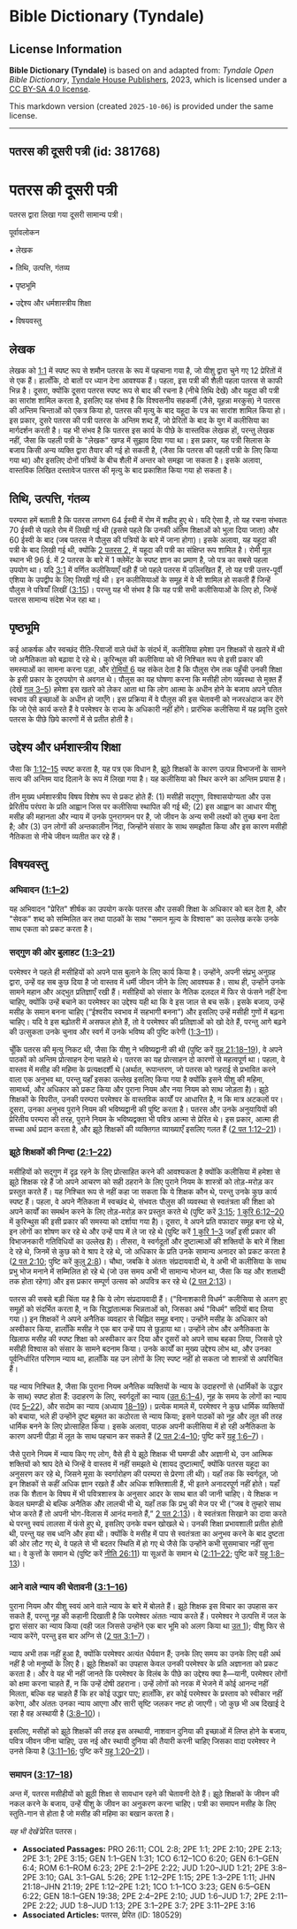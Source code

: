 # Bible Dictionary (Tyndale)

## License Information

**Bible Dictionary (Tyndale)** is based on and adapted from: _Tyndale Open Bible Dictionary_, [Tyndale House Publishers](https://tyndaleopenresources.com/), 2023, which is licensed under a [CC BY-SA 4.0 license](https://creativecommons.org/licenses/by-sa/4.0/legalcode.en).

This markdown version (created `2025-10-06`) is provided under the same license.



--------------------------------

## पतरस की दूसरी पत्री (id: 381768)

पतरस की दूसरी पत्री
===================

पतरस द्वारा लिखा गया दूसरी सामान्य पत्री।

पूर्वावलोकन

• लेखक

• तिथि, उत्पत्ति, गंतव्य

• पृष्ठभूमि

• उद्देश्य और धर्मशास्त्रीय शिक्षा

• विषयवस्तु

लेखक
----

लेखक को [1:1](https://ref.ly/2Pet1:1) में स्पष्ट रूप से शमौन पतरस के रूप में पहचाना गया है, जो यीशु द्वारा चुने गए 12 प्रेरितों में से एक हैं। हालाँकि, दो बातों पर ध्यान देना आवश्यक हैं। पहला, इस पत्री की शैली पहला पतरस से काफी भिन्न है। दूसरा, क्योंकि दूसरा पतरस स्पष्ट रूप से बाद की रचना है (नीचे तिथि देखें) और यहूदा की पत्री का सारांश शामिल करता है, इसलिए यह संभव है कि विश्वसनीय सहकर्मी (जैसे, यूहन्ना मरकुस) ने पतरस की अन्तिम चिन्ताओं को एकत्र किया हो, पतरस की मृत्यु के बाद यहूदा के पत्र का सारांश शामिल किया हो। इस प्रकार, दुसरे पतरस की पत्री पतरस के अन्तिम शब्द हैं, जो प्रेरितों के बाद के युग में कलीसिया का मार्गदर्शन करती है। यह भी संभव है कि पतरस इस कार्य के पीछे के वास्तविक लेखक हों, परन्तु लेखक नहीं, जैसा कि पहली पत्री के "लेखक" खण्ड में सुझाव दिया गया था। इस प्रकार, यह पत्री सिलास के बजाय किसी अन्य व्यक्ति द्वारा तैयार की गई हो सकती है, (जैसा कि पतरस की पहली पत्री के लिए किया गया था) और इसलिए दोनों पत्रियों के बीच शैली में अन्तर को समझा जा सकता है। इसके अलावा, वास्तविक लिखित दस्तावेज पतरस की मृत्यु के बाद प्रकाशित किया गया हो सकता है।

तिथि, उत्पत्ति, गंतव्य
----------------------

परम्परा हमें बताती है कि पतरस लगभग 64 ईस्वी में रोम में शहीद हुए थे। यदि ऐसा है, तो यह रचना संभवतः 70 ईस्वी से पहले रोम में लिखी गई थी (इससे पहले कि उनकी अंतिम शिक्षाओं को भुला दिया जाता) और 60 ईस्वी के बाद (जब पतरस ने पौलुस की पत्रियों के बारे में जाना होगा)। इसके अलावा, यह यहूदा की पत्री के बाद लिखी गई थी, क्योंकि [2 पतरस 2,](https://ref.ly/2Pet2:1-2Pet2:22) में यहूदा की पत्री का संक्षिप्त रूप शामिल है। रोमी मूल स्थान भी 96 ई. में 2 पतरस के बारे में 1 क्लेमेंट के स्पष्ट ज्ञान का प्रमाण है, जो पत्र का सबसे पहला उपयोग था। यदि [3:1](https://ref.ly/2Pet3:1) में वर्णित कलीसियाएँ वही हैं जो पहले पतरस में उल्लिखित हैं, तो यह पत्री उत्तर\-पूर्वी एशिया के उपद्वीप के लिए लिखी गई थी। इन कलीसियाओं के समूह में वे भी शामिल हो सकती हैं जिन्हें पौलुस ने पत्रियाँ लिखीं ([3:15](https://ref.ly/2Pet3:15))। परन्तु यह भी संभव है कि यह पत्री सभी कलीसियाओं के लिए हो, जिन्हें पतरस सामान्य संदेश भेज रहा था।

पृष्ठभूमि
---------

कई आकर्षक और स्वच्छंद रीति\-रिवाजों वाले पंथों के संदर्भ में, कलीसिया हमेशा उन शिक्षकों से खतरे में थी जो अनैतिकता को बढ़ावा दे रहे थे। कुरिन्थुस की कलीसिया को भी निश्चित रूप से इसी प्रकार की समस्याओं का सामना करना पड़ा, और [रोमियों 6](https://ref.ly/Rom6:1-Rom6:23) यह संकेत देता है कि पौलुस रोम तक पहुँची उनकी शिक्षा के इसी प्रकार के दुरुपयोग से अवगत थे। पौलुस का यह घोषणा करना कि मसीही लोग व्यवस्था से मुक्त हैं (देखें [गल 3–5](https://ref.ly/Gal3:1-Gal5:26)) हमेशा इस खतरे को लेकर आता था कि लोग आत्मा के अधीन होने के बजाय अपने पतित स्वभाव की इच्छाओं के अधीन हो जाएँगे। इस प्रक्रिया में वे पौलुस की इस चेतावनी को नजरअंदाज कर देंगे कि जो ऐसे कार्य करते हैं वे परमेश्वर के राज्य के अधिकारी नहीं होंगे। प्रारंभिक कलीसिया में यह प्रवृत्ति दुसरे पतरस के पीछे छिपे कारणों में से प्रतीत होती है।

उद्देश्य और धर्मशास्त्रीय शिक्षा
--------------------------------

जैसा कि [1:12–15](https://ref.ly/2Pet1:12-2Pet1:15) स्पष्ट करता है, यह पत्र एक विधान है, झूठे शिक्षकों के कारण उत्पन्न विभाजनों के सामने सत्य की अन्तिम याद दिलाने के रूप में लिखा गया है। यह कलीसिया को स्थिर करने का अन्तिम प्रयास है।

तीन मुख्य धर्मशास्त्रीय विषय विशेष रूप से प्रकट होते हैं: (1\) मसीही सद्गुण, विश्वासयोग्यता और उस प्रेरितीय परंपरा के प्रति आह्वान जिस पर कलीसिया स्थापित की गई थी; (2\) इस आह्वान का आधार यीशु मसीह की महानता और न्याय में उनके पुनरागमन पर है, जो जीवन के अन्य सभी लक्ष्यों को तुच्छ बना देता है; और (3\) उन लोगों की अन्तकालीन निंदा, जिन्होंने संसार के साथ समझौता किया और इस कारण मसीही नैतिकता से नीचे जीवन व्यतीत कर रहे हैं। 

विषयवस्तु
---------

### अभिवादन ([1:1–2](https://ref.ly/2Pet1:1-2Pet1:2))

यह अभिवादन "प्रेरित" शीर्षक का उपयोग करके पतरस और उसकी शिक्षा के अधिकार को बल देता है, और "सेवक" शब्द को सम्मिलित कर तथा पाठकों के साथ "समान मूल्य के विश्वास" का उल्लेख करके उनके साथ एकता को प्रकट करता है।

### सद्गुण की ओर बुलाहट ([1:3–21](https://ref.ly/2Pet1:3-2Pet1:21))

परमेश्वर ने पहले ही मसीहियों को अपने पास बुलाने के लिए कार्य किया है। उन्होंने, अपनी संप्रभु अनुग्रह द्वारा, उन्हें वह सब कुछ दिया है जो वास्तव में धर्मी जीवन जीने के लिए आवश्यक है। साथ ही, उन्होंने उनके सामने महान और अद्भुत प्रतिज्ञाएँ रखी हैं। मसीहियों को संसार के नैतिक दलदल में फिर से फंसने नहीं देना चाहिए, क्योंकि उन्हें बचाने का परमेश्वर का उद्देश्य यही था कि वे इस जाल से बच सकें। इसके बजाय, उन्हें मसीह के समान बनना चाहिए (“ईश्वरीय स्वभाव में सहभागी बनना”) और इसलिए उन्हें मसीही गुणों में बढ़ना चाहिए। यदि वे इस बढ़ोतरी में असफल होते हैं, तो वे परमेश्वर की प्रतिज्ञाओं को खो देते हैं, परन्तु आगे बढ़ने की उत्सुकता उनके चुनाव और स्वर्ग में उनके भविष्य की पुष्टि करेगी ([1:3–11](https://ref.ly/2Pet1:3-2Pet1:11))।

चूँकि पतरस की मृत्यु निकट थी, जैसा कि यीशु ने भविष्यद्वानी की थी (पुष्टि करें [यूह 21:18–19](https://ref.ly/John21:18-John21:19)), वे अपने पाठकों को अन्तिम प्रोत्साहन देना चाहते थे। पतरस का यह प्रोत्साहन दो कारणों से महत्वपूर्ण था। पहला, वे वास्तव में मसीह की महिमा के प्रत्यक्षदर्शी थे (अर्थात, रूपान्तरण, जो पतरस को गहराई से प्रभावित करने वाला एक अनुभव था, परन्तु यहाँ इसका उल्लेख इसलिए किया गया है क्योंकि इसने यीशु की महिमा, सामार्थ्य, और अधिकार को प्रकट किया और पुराना नियम और नया नियम को साथ जोड़ता है)। झूठे शिक्षकों के विपरीत, उनकी परम्परा परमेश्वर के वास्तविक कार्यों पर आधारित है, न कि मात्र अटकलों पर। दूसरा, उनका अनुभव पुराने नियम की भविष्यद्वानी की पुष्टि करता है। पतरस और उनके अनुयायियों की प्रेरितीय परम्परा की तरह, पुराने नियम के भविष्यद्वक्ता भी पवित्र आत्मा से प्रेरित थे। इस प्रकार, आत्मा ही सच्चा अर्थ प्रदान करता है, और झूठे शिक्षकों की व्यक्तिगत व्याख्याएँ इसलिए गलत हैं ([2 पत 1:12–21](https://ref.ly/2Pet1:12-2Pet1:21))।

### झूठे शिक्षकों की निन्दा ([2:1–22](https://ref.ly/2Pet2:1-2Pet2:22))

मसीहियों को सद्गुण में दृढ़ रहने के लिए प्रोत्साहित करने की आवश्यकता है क्योंकि कलीसिया में हमेशा से झूठे शिक्षक रहे हैं जो अपने आचरण को सही ठहराने के लिए पुराने नियम के शास्त्रों को तोड़\-मरोड़ कर प्रस्तुत करते हैं। यह निश्चित रूप से नहीं कहा जा सकता कि ये शिक्षक कौन थे, परन्तु उनके कुछ कार्य स्पष्ट हैं। पहला, वे अपने नैतिकता में स्वच्छंद थे, संभवतः पौलुस की व्यवस्था से स्वतंत्रता की शिक्षा को अपने कार्यों का समर्थन करने के लिए तोड़\-मरोड़ कर प्रस्तुत करते थे (पुष्टि करें [3:15](https://ref.ly/2Pet3:15); [1 कुरि 6:12–20](https://ref.ly/1Cor6:12-1Cor6:20) में कुरिन्थुस की इसी प्रकार की समस्या को दर्शाया गया है)। दूसरा, वे अपने प्रति वफादार समूह बना रहे थे, इन लोगों का शोषण कर रहे थे और उन्हें पाप में ले जा रहे थे (पुष्टि करें [1 कुरि 1–3](https://ref.ly/1Cor1:1-1Cor3:23) जहाँ इसी प्रकार की विभाजनकारी गतिविधियों का उल्लेख है)। तीसरा, वे स्वर्गदूतों और दुष्टात्माओं की शक्तियों के बारे में शिक्षा दे रहे थे, जिनमें से कुछ को वे श्राप दे रहे थे, जो अधिकार के प्रति उनके सामान्य अनादर को प्रकट करता है ([2 पत 2:10](https://ref.ly/2Pet2:10); पुष्टि करें [कुलु 2:8](https://ref.ly/Col2:8))। चौथा, जबकि वे अंततः संप्रदायवादी थे, वे अभी भी कलीसिया के साथ प्रभु भोज मनाने में सम्मिलित हो रहे थे (जो उस समय अभी भी सामान्य भोजन था, जैसा कि यह और शताब्दी तक होता रहेगा) और इस प्रकार सम्पूर्ण उत्सव को अपवित्र कर रहे थे ([2 पत 2:13](https://ref.ly/2Pet2:13))।

पतरस की सबसे बड़ी चिंता यह है कि ये लोग संप्रदायवादी हैं। ("विनाशकारी विधर्म" कलीसिया से अलग हुए समूहों को संदर्भित करता है, न कि सिद्धांतात्मक भिन्नताओं को, जिसका अर्थ "विधर्म" सदियों बाद लिया गया।) इन शिक्षकों ने अपने अनैतिक व्यवहार से चिह्नित समूह बनाए। उन्होंने मसीह के अधिकार को अस्वीकार किया, हालाँकि मसीह ने एक बार उन्हें पाप से छुड़ाया था। उन्होंने लोभ और अनैतिकता के खिलाफ मसीह की स्पष्ट शिक्षा को अस्वीकार कर दिया और दूसरों को अपने साथ बहका लिया, जिससे पूरे मसीही विश्वास को संसार के सामने बदनाम किया। उनके कार्यों का मुख्य उद्देश्य लोभ था, और उनका पूर्वनिर्धारित परिणाम न्याय था, हालाँकि यह उन लोगों के लिए स्पष्ट नहीं हो सकता जो शास्त्रों से अपरिचित हैं।

यह न्याय निश्चित है, जैसा कि पुराना नियम अनैतिक व्यक्तियों के न्याय के उदाहरणों से (धार्मिकों के उद्धार के साथ) स्पष्ट होता हैं: उदाहरण के लिए, स्वर्गदूतों का न्याय ([उत 6:1–4](https://ref.ly/Gen6:1-Gen6:4)), नूह के समय के लोगों का न्याय (पद [5–22](https://ref.ly/Gen6:5-Gen6:22)), और सदोम का न्याय (अध्याय [18–19](https://ref.ly/Gen18:1-Gen19:38))। प्रत्येक मामले में, परमेश्वर ने कुछ धार्मिक व्यक्तियों को बचाया, भले ही उन्होंने दुष्ट बहुमत का कठोरता से न्याय किया; इसने पाठकों को नूह और लूत की तरह धार्मिक बनने के लिए प्रोत्साहित किया। इसके अलावा, पाठक अपनी कलीसिया में हो रही अनैतिकता के कारण अपनी पीड़ा में लूत के साथ पहचान कर सकते हैं ([2 पत 2:4–10](https://ref.ly/2Pet2:4-2Pet2:10); पुष्टि करें [यहू 1:6–7](https://ref.ly/Jude1:6-Jude1:7))।

जैसे पुराने नियम में न्याय किए गए लोग, वैसे ही ये झूठे शिक्षक भी घमण्डी और अज्ञानी थे, उन आत्मिक शक्तियों को श्राप देते थे जिन्हें वे वास्तव में नहीं समझते थे (शायद दुष्टात्माएँ, क्योंकि पतरस यहूदा का अनुसरण कर रहे थे, जिसने मूसा के स्वर्गारोहण की परम्परा से प्रेरणा ली थी)। यहाँ तक कि स्वर्गदूत, जो इन शिक्षकों से कहीं अधिक ज्ञान रखते हैं और अधिक शक्तिशाली हैं, भी इतने अनादरपूर्ण नहीं होते। यहाँ तक कि शैतान के विषय में भी पवित्रशास्त्र के अनुसार आदर के साथ बात की जानी चाहिए। ये शिक्षक न केवल घमण्डी थे बल्कि अनैतिक और लालची भी थे, यहाँ तक कि प्रभु की मेज पर भी (“जब वे तुम्हारे साथ भोज करते हैं तो अपनी भोग\-विलास में आनंद मनाते हैं,” [2 पत 2:13](https://ref.ly/2Pet2:13))। वे स्वतंत्रता सिखाने का दावा करते थे परन्तु स्वयं लालसा में फंसे हुए थे, इसलिए उनके वचन खोखले थे। उनकी शिक्षा प्रभावशाली प्रतीत होती थी, परन्तु यह सब ध्वनि और हवा थी। क्योंकि वे मसीह में पाप से स्वतंत्रता का अनुभव करने के बाद दुष्टता की ओर लौट गए थे, वे पहले से भी बदतर स्थिति में हो गए थे जैसे कि उन्होंने कभी सुसमाचार नहीं सुना था। वे कुत्तों के समान थे (पुष्टि करें [नीति 26:11](https://ref.ly/Prov26:11)) या सूअरों के समान थे ([2:11–22](https://ref.ly/2Pet2:11-2Pet2:22); पुष्टि करें [यहू 1:8–13](https://ref.ly/Jude1:8-Jude1:13))।

### आने वाले न्याय की चेतावनी ([3:1–16](https://ref.ly/2Pet3:1-2Pet3:16))

पुराना नियम और यीशु स्वयं आने वाले न्याय के बारे में बोलते हैं। झूठे शिक्षक इस विचार का उपहास कर सकते हैं, परन्तु नूह की कहानी दिखाती है कि परमेश्वर अंततः न्याय करते हैं। परमेश्वर ने उत्पत्ति में जल के द्वारा संसार का न्याय किया (वही जल जिससे उन्होंने एक बार भूमि को अलग किया था [उत 1](https://ref.ly/Gen1:1-Gen1:31)); यीशु फिर से न्याय करेंगे, परन्तु इस बार अग्नि से ([2 पत 3:1–7](https://ref.ly/2Pet3:1-2Pet3:7))।

न्याय अभी तक नहीं हुआ है, क्योंकि परमेश्वर अत्यंत धैर्यवान हैं; उनके लिए समय का उनके लिए वही अर्थ नहीं है जो मनुष्यों के लिए है। झूठे शिक्षकों का उपहास केवल उनकी परमेश्वर के प्रति अज्ञानता को प्रकट करता है। और वे यह भी नहीं जानते कि परमेश्वर के विलंब के पीछे का उद्देश्य क्या है—यानी, परमेश्वर लोगों को क्षमा करना चाहते हैं, न कि उन्हें दोषी ठहराना। उन्हें लोगों को नरक में भेजने में कोई आनन्द नहीं मिलता, बल्कि वह चाहते हैं कि हर कोई उद्धार पाए; हालाँकि, हर कोई परमेश्वर के प्रस्ताव को स्वीकार नहीं करेगा, और अंततः उनका न्याय आएगा और सारी सृष्टि जलकर नष्ट हो जाएगी। जो कुछ भी अब दिखाई दे रहा है वह अस्थायी है ([3:8–10](https://ref.ly/2Pet3:8-2Pet3:10))।

इसलिए, मसीहों को झूठे शिक्षकों की तरह इस अस्थायी, नाशवान दुनिया की इच्छाओं में लिप्त होने के बजाय, पवित्र जीवन जीना चाहिए, उस नई और स्थायी दुनिया की तैयारी करनी चाहिए जिसका वादा परमेश्वर ने उनसे किया है ([3:11–16](https://ref.ly/2Pet3:11-2Pet3:16); पुष्टि करें [यहू 1:20–21](https://ref.ly/Jude1:20-Jude1:21))।

### समापन ([3:17–18](https://ref.ly/2Pet3:17-2Pet3:18))

अन्त में, पतरस मसीहीयों को झूठी शिक्षा से सावधान रहने की चेतावनी देते हैं। झूठे शिक्षकों के जीवन की नकल करने के बजाय, उन्हें यीशु के जीवन का अनुकरण करना चाहिए। पत्री का समापन मसीह के लिए स्तुति\-गान से होता है जो मसीह की महिमा का बखान करता है।

*यह भी देखें* प्रेरित पतरस। 

* **Associated Passages:** PRO 26:11; COL 2:8; 2PE 1:1; 2PE 2:10; 2PE 2:13; 2PE 3:1; 2PE 3:15; GEN 1:1–GEN 1:31; 1CO 6:12–1CO 6:20; GEN 6:1–GEN 6:4; ROM 6:1–ROM 6:23; 2PE 2:1–2PE 2:22; JUD 1:20–JUD 1:21; 2PE 3:8–2PE 3:10; GAL 3:1–GAL 5:26; 2PE 1:12–2PE 1:15; 2PE 1:3–2PE 1:11; JHN 21:18–JHN 21:19; 2PE 1:12–2PE 1:21; 1CO 1:1–1CO 3:23; GEN 6:5–GEN 6:22; GEN 18:1–GEN 19:38; 2PE 2:4–2PE 2:10; JUD 1:6–JUD 1:7; 2PE 2:11–2PE 2:22; JUD 1:8–JUD 1:13; 2PE 3:1–2PE 3:7; 2PE 3:11–2PE 3:16
* **Associated Articles:** पतरस, प्रेरित (ID: 180529)

